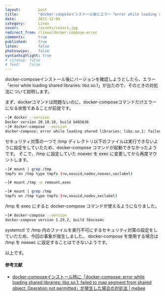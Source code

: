 ```yaml
---
layout:        post
title:         "docker-composeインストール後にエラー「error while loading shared libraries: libz.so.1」が出るときの対処法"
date:          2021-12-04
category:      Linux
cover:         /assets/cover1.jpg
redirect_from: /linux/docker-compose-error
comments:      true
published:     true
latex:         false
photoswipe:    false
syntaxhighlight: true
# sitemap: false
# feed:    false
---
```


docker-composeインストール後にバージョンを確認しようとしたら、エラー「error while loading shared libraries: libz.so.1」が出たので、そのときの対処法について説明します。

まず、dockerコマンドは問題ないのに、docker-composeコマンドだけエラーになる状態であることが前提です。
```bash
~]# docker --version
Docker version 20.10.10, build b485636
~]# docker-compose --version
docker-compose: error while loading shared libraries: libz.so.1: failed to map segment from shared object
```
セキュリティ対策の一つで /tmp ディレクトリ以下のファイルは実行できないように設定をしていたため、docker-compose コマンドが起動できなかったようです。
そこで、/tmp に設定していた noexec を exec に変更してから再度マウントします。
```bash
~]# mount | grep /tmp
tmpfs on /tmp type tmpfs (rw,nosuid,nodev,noexec,seclabel)

~]# mount /tmp -o remount,exec

~]# mount | grep /tmp
tmpfs on /tmp type tmpfs (rw,nosuid,nodev,seclabel)
```
/tmp を exec にすると docker-compose コマンドが使えるようになりました。
```bash
~]# docker-compose --version
docker-compose version 1.29.2, build 5becea4c
```
systemctl で /tmp 内のファイルを実行不可にするセキュリティ対策の設定をしていたため、今回の事象が発生しました。
docker-compose を使用する場合は /tmp を noexec に設定することはできないようです。

以上です。

#### 参考文献
- [docker-composeインストール時に「docker-compose: error while loading shared libraries: libz.so.1: failed to map segment from shared object: Operation not permitted」が発生した場合の対処法 \| mebee](https://mebee.info/2020/06/26/post-12662/)
